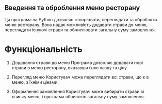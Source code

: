 ## Введення та оброблення меню ресторану

Ця програма на Python дозволяє створювати, переглядати та обробляти меню ресторану. Вона надає можливість додавати страви до меню, переглядати існуючі страви та обчислювати загальну суму замовлення.

# Функціональність

1. Додавання страви до меню
Програма дозволяє додавати нові страви в меню ресторану, вказавши їхню назву та ціну.

2. Перегляд меню
Користувач може переглядати всі страви, що є в меню, з їхніми цінами.

3. Оформлення замовлення
Користувач може вибирати страви зі списку меню, і програма обчислює загальну суму замовлення.
